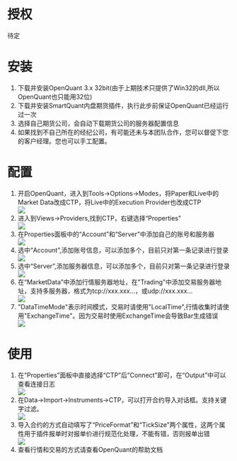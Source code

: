 <html>
<head>
<title>SmartQuant内盘期货插件</title>
</head>
<body>
<h1>授权</h1>
待定

<h1>安装</h1>
<ol>
<li>下载并安装OpenQuant 3.x 32bit(由于上期技术只提供了Win32的dll,所以OpenQuant也只能用32位)</li>
<li>下载并安装SmartQuant内盘期货插件，执行此步前保证OpenQuant已经运行过一次</li>
<li>选择自己期货公司，会自动下载期货公司的服务器配置信息</li>
<li>如果找到不自己所在的经纪公司，有可能还未与本团队合作，您可以督促下您的客户经理。您也可以手工配置。</li>
</ol>

<h1>配置</h1>
<ol>
<li>开启OpenQuant，进入到Tools->Options->Modes，将Paper和Live中的Market Data改成CTP，将Live中的Execution Provider也改成CTP</li>
<img src="https://github.com/QuantBox/QuantBox/raw/master/OpenQuant/Provider/www/1.png"/>
<li>进入到Views->Providers,找到CTP，右键选择“Properties”</li>
<img src="https://github.com/QuantBox/QuantBox/raw/master/OpenQuant/Provider/www/2.png"/>
<li>在Properties面板中的“Account”和“Server”中添加自己的账号和服务器</li>
<img src="https://github.com/QuantBox/QuantBox/raw/master/OpenQuant/Provider/www/3.png"/>
<li>选中“Account”,添加账号信息，可以添加多个，目前只对第一条记录进行登录</li>
<img src="https://github.com/QuantBox/QuantBox/raw/master/OpenQuant/Provider/www/4.png"/>
<li>选中“Server”,添加服务器信息，可以添加多个，目前只对第一条记录进行登录</li>
<img src="https://github.com/QuantBox/QuantBox/raw/master/OpenQuant/Provider/www/5.png"/>
<li>在“MarketData”中添加行情服务器地址，在"Trading"中添加交易服务器地址，支持多服务器，格式为tcp://xxx.xxx...，或udp://xxx.xxx...</li>
<img src="https://github.com/QuantBox/QuantBox/raw/master/OpenQuant/Provider/www/6.png"/>
<li>"DataTimeMode"表示时间模式，交易时请使用"LocalTime",行情收集时请使用"ExchangeTime"。因为交易时使用ExchangeTime会导致Bar生成错误</li>
<img src="https://github.com/QuantBox/QuantBox/raw/master/OpenQuant/Provider/www/3.png"/>
</ol>


<h1>使用</h1>
<ol>
<li>在“Properties”面板中直接选择“CTP”后“Connect”即可，在“Output”中可以查看连接日志</li>
<img src="https://github.com/QuantBox/QuantBox/raw/master/OpenQuant/Provider/www/7.png"/>
<li>在Data->Import->Instruments->CTP，可以打开合约导入对话框。支持关键字过滤。</li>
<img src="https://github.com/QuantBox/QuantBox/raw/master/OpenQuant/Provider/www/8.png"/>
<li>导入合约的方式自动填写了“PriceFormat”和“TickSize”两个属性，这两个属性用于插件报单时对报单价进行规范化处理，不能有错，否则报单出错</li>
<img src="https://github.com/QuantBox/QuantBox/raw/master/OpenQuant/Provider/www/9.png"/>
<li>查看行情和交易的方式请查看OpenQuant的帮助文档</li>
</ol>
</body>
</html>
